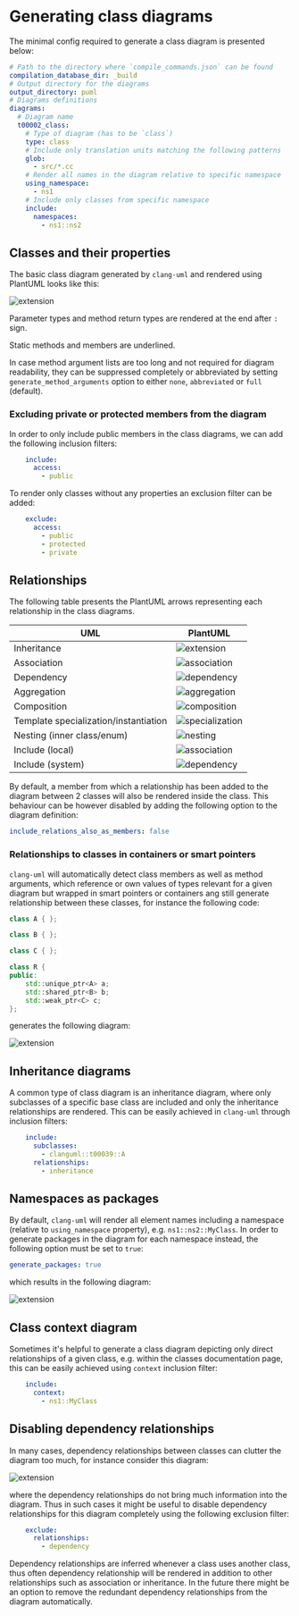 # Generating class diagrams

The minimal config required to generate a class diagram is presented below:
```yaml
# Path to the directory where `compile_commands.json` can be found
compilation_database_dir: _build
# Output directory for the diagrams
output_directory: puml
# Diagrams definitions
diagrams:
  # Diagram name
  t00002_class:
    # Type of diagram (has to be `class`)
    type: class
    # Include only translation units matching the following patterns
    glob:
      - src/*.cc
    # Render all names in the diagram relative to specific namespace
    using_namespace:
      - ns1
    # Include only classes from specific namespace
    include:
      namespaces:
        - ns1::ns2
```

## Classes and their properties
The basic class diagram generated by `clang-uml` and rendered using PlantUML looks like this:

![extension](test_cases/t00003_class.svg)

Parameter types and method return types are rendered at the end after `:` sign.

Static methods and members are underlined.

In case method argument lists are too long and not required for diagram readability, they can be suppressed completely 
or abbreviated by setting `generate_method_arguments` option to either `none`, `abbreviated` or `full` (default).


### Excluding private or protected members from the diagram
In order to only include public members in the class diagrams, we can add the following inclusion filters:
```yaml
    include:
      access:
        - public
```

To render only classes without any properties an exclusion filter can be added:
```yaml
    exclude:
      access:
        - public
        - protected
        - private
```

## Relationships

The following table presents the PlantUML arrows representing each relationship in the class diagrams.

| UML                                    | PlantUML   |
| ----                                   | ---        |
| Inheritance                            | ![extension](img/puml_inheritance.png) |
| Association                            | ![association](img/puml_association.png) |
| Dependency                             | ![dependency](img/puml_dependency.png) |
| Aggregation                            | ![aggregation](img/puml_aggregation.png) |
| Composition                            | ![composition](img/puml_composition.png) |
| Template specialization/instantiation  | ![specialization](img/puml_instantiation.png) |
| Nesting (inner class/enum)             | ![nesting](img/puml_nested.png) |
| Include (local)                        | ![association](img/puml_association.png) |
| Include (system)                       | ![dependency](img/puml_dependency.png) |


By default, a member from which a relationship has been added to the diagram between 2 classes will also be rendered
inside the class. This behaviour can be however disabled by adding the following option to the
diagram definition:
```yaml
include_relations_also_as_members: false
```

### Relationships to classes in containers or smart pointers
`clang-uml` will automatically detect class members as well as method arguments, which reference or own
values of types relevant for a given diagram but wrapped in smart pointers or containers ang still generate
relationship between these classes, for instance the following code:

```cpp
class A { };

class B { };

class C { };

class R {
public:
    std::unique_ptr<A> a;
    std::shared_ptr<B> b;
    std::weak_ptr<C> c;
};
```

generates the following diagram:

![extension](test_cases/t00007_class.svg)

## Inheritance diagrams

A common type of class diagram is an inheritance diagram, where only subclasses of a specific base class are
included and only the inheritance relationships are rendered. This can be easily achieved in `clang-uml` through
inclusion filters:
```yaml
    include:
      subclasses:
        - clanguml::t00039::A
      relationships:
        - inheritance
```

## Namespaces as packages
By default, `clang-uml` will render all element names including a namespace (relative to `using_namespace` property),
e.g. `ns1::ns2::MyClass`.
In order to generate packages in the diagram for each namespace instead, the following option must be set to `true`:

```yaml
generate_packages: true
```

which results in the following diagram:

![extension](test_cases/t00036_class.svg)

## Class context diagram
Sometimes it's helpful to generate a class diagram depicting only direct relationships of a given class, e.g.
within the classes documentation page, this can be easily achieved using `context` inclusion filter:

```yaml
    include:
      context:
        - ns1::MyClass
```

## Disabling dependency relationships
In many cases, dependency relationships between classes can clutter the diagram too much, for instance consider this
diagram:

![extension](test_cases/t00019_class.svg)

where the dependency relationships do not bring much information into the diagram. Thus in such cases it might
be useful to disable dependency relationships for this diagram completely using the following exclusion filter:
```yaml
    exclude:
      relationships:
        - dependency
```

Dependency relationships are inferred whenever a class uses another class, thus often dependency relationship
will be rendered in addition to other relationships such as association or inheritance. In the future there might
be an option to remove the redundant dependency relationships from the diagram automatically.


